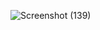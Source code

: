![Screenshot (139)](https://github.com/user-attachments/assets/d05a0b9b-9fa2-4783-ba68-bd2d6619e6a3)
